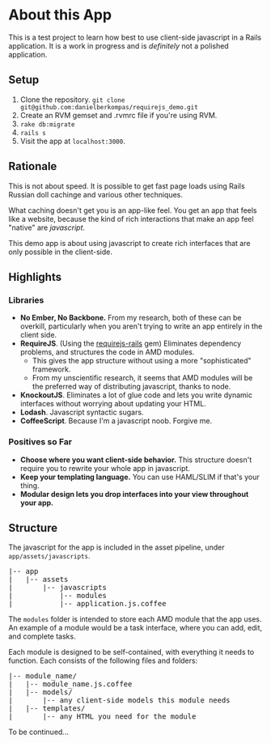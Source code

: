 # About this App
This is a test project to learn how best to use client-side javascript in a Rails application.  It is a work in progress and is _definitely_ not a polished application.

## Setup
1. Clone the repository.  `git clone git@github.com:danielberkompas/requirejs_demo.git`
2. Create an RVM gemset and .rvmrc file if you're using RVM.
3. `rake db:migrate`
4. `rails s`
5. Visit the app at `localhost:3000`.

## Rationale
This is not about speed.  It is possible to get fast page loads using Rails Russian doll cachinge and various other techniques.

What caching doesn't get you is an app-like feel.  You get an app that feels like a website, because the kind of rich interactions that make an app feel "native" are _javascript_.

This demo app is about using javascript to create rich interfaces that are only possible in the client-side.

## Highlights

### Libraries
* **No Ember, No Backbone.** From my research, both of these can be overkill, particularly when you aren't trying to write an app entirely in the client side.
* **RequireJS**. (Using the [requirejs-rails]() gem) Eliminates dependency problems, and structures the code in AMD modules.  
	* This gives the app structure without using a more "sophisticated" framework.
	* From my unscientific research, it seems that AMD modules will be the preferred way of distributing javascript, thanks to node.
* **KnockoutJS**.  Eliminates a lot of glue code and lets you write dynamic interfaces without worrying about updating your HTML.
* **Lodash**.  Javascript syntactic sugars.
* **CoffeeScript**.  Because I'm a javascript noob.  Forgive me.

### Positives so Far

* **Choose where you want client-side behavior.**  This structure doesn't require you to rewrite your whole app in javascript.
* **Keep your templating language.** You can use HAML/SLIM if that's your thing.
* **Modular design lets you drop interfaces into your view throughout your app.**

## Structure
The javascript for the app is included in the asset pipeline, under `app/assets/javascripts`.

<pre>
|-- app
|   |-- assets
|       |-- javascripts
|           |-- modules
|           |-- application.js.coffee
</pre>

The `modules` folder is intended to store each AMD module that the app uses.  An example of a module would be a task interface, where you can add, edit, and complete tasks.

Each module is designed to be self-contained, with everything it needs to function.  Each consists of the following files and folders:

<pre>
|-- module_name/
|   |-- module_name.js.coffee
|   |-- models/
|       |-- any client-side models this module needs
|   |-- templates/
|       |-- any HTML you need for the module
</pre>

To be continued...
